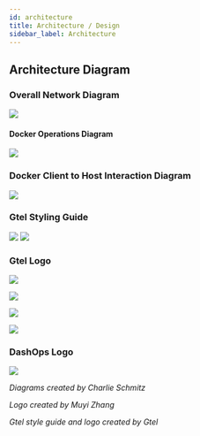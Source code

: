 ```yaml
---
id: architecture
title: Architecture / Design
sidebar_label: Architecture
---
```


## Architecture Diagram

### Overall Network Diagram

![](/img/Capping-1.svg)

#### Docker Operations Diagram

![](/img/Capping-2.svg)

### Docker Client to Host Interaction Diagram

![](/img/Capping-3.svg)

### Gtel Styling Guide

![](/img/Internal_Brand_Guidelines_Quick_Guide-1.png)
![](/img/Internal_Brand_Guidelines_Quick_Guide-2.png)

### Gtel Logo

![](/img/GTEL_AllYellow_nobackground.png)

![](/img/Gtel_Logo_FullColor_NoBackground_1.png)

![](/img/Gtel_Logo_BlackCircle_PRINT_1.png)

![](/img/Gtel_Logo_YellowCircle_PRINT.png)


### DashOps Logo

![](/img/DashOps.png)


 *Diagrams created by Charlie Schmitz*

 *Logo created by Muyi Zhang*
 
 *Gtel style guide and logo created by Gtel*